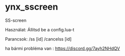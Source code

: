 # ynx_sscreen
SS-screen

Használat:
Állitsd be a config.lua-t 

Parancsok:
/ss [id]
/cancelss [id]

ha bármi probléma van : https://discord.gg/7ayh2NHdQV
